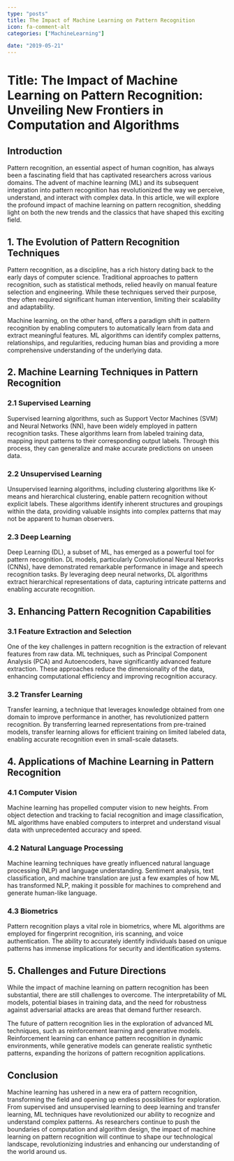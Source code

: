 ```yaml
---
type: "posts"
title: The Impact of Machine Learning on Pattern Recognition
icon: fa-comment-alt
categories: ["MachineLearning"]

date: "2019-05-21"
---
```




# Title: The Impact of Machine Learning on Pattern Recognition: Unveiling New Frontiers in Computation and Algorithms

## Introduction

Pattern recognition, an essential aspect of human cognition, has always been a fascinating field that has captivated researchers across various domains. The advent of machine learning (ML) and its subsequent integration into pattern recognition has revolutionized the way we perceive, understand, and interact with complex data. In this article, we will explore the profound impact of machine learning on pattern recognition, shedding light on both the new trends and the classics that have shaped this exciting field.

## 1. The Evolution of Pattern Recognition Techniques

Pattern recognition, as a discipline, has a rich history dating back to the early days of computer science. Traditional approaches to pattern recognition, such as statistical methods, relied heavily on manual feature selection and engineering. While these techniques served their purpose, they often required significant human intervention, limiting their scalability and adaptability.

Machine learning, on the other hand, offers a paradigm shift in pattern recognition by enabling computers to automatically learn from data and extract meaningful features. ML algorithms can identify complex patterns, relationships, and regularities, reducing human bias and providing a more comprehensive understanding of the underlying data.

## 2. Machine Learning Techniques in Pattern Recognition

### 2.1 Supervised Learning
Supervised learning algorithms, such as Support Vector Machines (SVM) and Neural Networks (NN), have been widely employed in pattern recognition tasks. These algorithms learn from labeled training data, mapping input patterns to their corresponding output labels. Through this process, they can generalize and make accurate predictions on unseen data.

### 2.2 Unsupervised Learning
Unsupervised learning algorithms, including clustering algorithms like K-means and hierarchical clustering, enable pattern recognition without explicit labels. These algorithms identify inherent structures and groupings within the data, providing valuable insights into complex patterns that may not be apparent to human observers.

### 2.3 Deep Learning
Deep Learning (DL), a subset of ML, has emerged as a powerful tool for pattern recognition. DL models, particularly Convolutional Neural Networks (CNNs), have demonstrated remarkable performance in image and speech recognition tasks. By leveraging deep neural networks, DL algorithms extract hierarchical representations of data, capturing intricate patterns and enabling accurate recognition.

## 3. Enhancing Pattern Recognition Capabilities

### 3.1 Feature Extraction and Selection
One of the key challenges in pattern recognition is the extraction of relevant features from raw data. ML techniques, such as Principal Component Analysis (PCA) and Autoencoders, have significantly advanced feature extraction. These approaches reduce the dimensionality of the data, enhancing computational efficiency and improving recognition accuracy.

### 3.2 Transfer Learning
Transfer learning, a technique that leverages knowledge obtained from one domain to improve performance in another, has revolutionized pattern recognition. By transferring learned representations from pre-trained models, transfer learning allows for efficient training on limited labeled data, enabling accurate recognition even in small-scale datasets.

## 4. Applications of Machine Learning in Pattern Recognition

### 4.1 Computer Vision
Machine learning has propelled computer vision to new heights. From object detection and tracking to facial recognition and image classification, ML algorithms have enabled computers to interpret and understand visual data with unprecedented accuracy and speed.

### 4.2 Natural Language Processing
Machine learning techniques have greatly influenced natural language processing (NLP) and language understanding. Sentiment analysis, text classification, and machine translation are just a few examples of how ML has transformed NLP, making it possible for machines to comprehend and generate human-like language.

### 4.3 Biometrics
Pattern recognition plays a vital role in biometrics, where ML algorithms are employed for fingerprint recognition, iris scanning, and voice authentication. The ability to accurately identify individuals based on unique patterns has immense implications for security and identification systems.

## 5. Challenges and Future Directions

While the impact of machine learning on pattern recognition has been substantial, there are still challenges to overcome. The interpretability of ML models, potential biases in training data, and the need for robustness against adversarial attacks are areas that demand further research.

The future of pattern recognition lies in the exploration of advanced ML techniques, such as reinforcement learning and generative models. Reinforcement learning can enhance pattern recognition in dynamic environments, while generative models can generate realistic synthetic patterns, expanding the horizons of pattern recognition applications.

## Conclusion

Machine learning has ushered in a new era of pattern recognition, transforming the field and opening up endless possibilities for exploration. From supervised and unsupervised learning to deep learning and transfer learning, ML techniques have revolutionized our ability to recognize and understand complex patterns. As researchers continue to push the boundaries of computation and algorithm design, the impact of machine learning on pattern recognition will continue to shape our technological landscape, revolutionizing industries and enhancing our understanding of the world around us.
